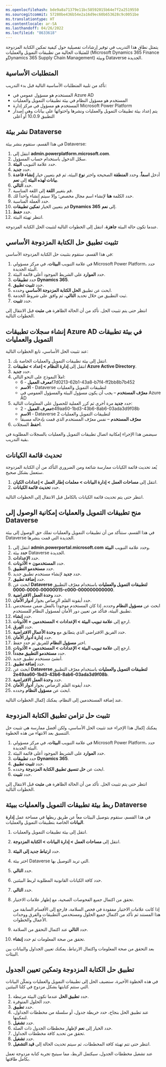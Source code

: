 ```yaml
---
ms.openlocfilehash: bde9a8a71379e11bc58592015b64e7f2a2519550
ms.sourcegitcommit: 57280be436b54e2a16d9ec60b653628c9c0051be
ms.translationtype: HT
ms.contentlocale: ar-SA
ms.lasthandoff: 04/26/2022
ms.locfileid: "8633618"
---
```

يتمثل نطاق هذا التدريب في توفير إرشادات تفصيلية حول كيفية تمكين الكتابة المزدوجة للمثيلات الحالية من تطبيقات التمويل والعمليات (Microsoft Dynamics 365 Finance وDynamics 365 Supply Chain Management) وبيئة Dataverse الجديدة.

## <a name="prerequisites"></a>المتطلبات الأساسية

تأكد من تلبية المتطلبات الأساسية التالية قبل بدء التدريب:
- المستخدم هو مسؤول عمومي في Azure AD
- المستخدم هو مسؤول النظام في بيئة تطبيقات التمويل والعمليات
- المستخدم هو مسؤول في مركز إدارة Microsoft Power Platform
- يتم إعداد بيئة تطبيقات التمويل والعمليات ونشرها واحتوائها على بيانات وهي إصدار التطبيق 10.0.9 أو أعلى  

## <a name="deploy-a-dataverse-environment"></a>نشر بيئة Dataverse

في هذا القسم، ستقوم بنشر بيئة Dataverse:

1.  انتقل إلى **admin.powerplatform.microsoft.com**. 
2.  سجّل الدخول باستخدام حساب المسؤول.
3.  حدد علامة التبويب **البيئة**.
4.  حدد **جديد**.
5.  أدخل **اسماً**، وحدد **المنطقة** الصحيحة واختر **نوع** البيئة، ثم قم بتعيين خيار **إنشاء قاعدة بيانات لهذه البيئة** إلى **نعم**.
6.  حدد **التالي**.
7.  قم بتغيير **اللغة** إلى اللغة المناسبة.
8.  حدد الكلمة **هنا** لإنشاء اسم مجال مخصص؛ وإلا سيتم إنشاء واحداً لك.
9.  حدد العملة المناسبة.
10. قم بتعيين الخيار **تمكين تطبيقات Dynamics 365‬** إلى **نعم**.
11. حدد **حفظ**.
12. انتظر تهيئة البيئة.

عندما تكون حالة البيئة **جاهزة**، انتقل إلى الخطوات التالية لتثبيت الحل الكتابة المزدوجة.

## <a name="install-the-dual-write-core-solution-app"></a>تثبيت تطبيق حل الكتابة المزدوجة الأساسي

في هذا القسم، ستقوم بتثبيت حل الكتابة المزدوجة الأساسي:

1.  في علامة التبويب **البيئات**، في مركز مسؤولي Microsoft Power Platform، حدد البيئة الجديدة.
2.  حدد **الموارد** على الشريط الموجود أعلى قائمة البيئة.
3.  حدد **تطبيقات Dynamics 365**.
4.  حدد **تثبيت تطبيق**.
5.  ابحث عن تطبيق **الحل الكتابة المزدوجة الأساسي** وحدده.
6.  ثبت التطبيق من خلال تحديد **التالي**، ثم وافق على شروط الخدمة.
7.  حدد **تثبيت**.

انتظر حتى يتم تثبيت الحل. تأكد من أن الحالة الظاهرة هي **مثبت** قبل الانتقال إلى الخطوات التالية.

## <a name="create-azure-ad-application-records-in-a-finance-and-operations-apps-environment"></a>إنشاء سجلات تطبيقات Azure AD في بيئة تطبيقات التمويل والعمليات

عند تثبيت الحل الأساسي، تابع الخطوات التالية: 

1.  انتقل إلى بيئة تطبيقات التمويل والعمليات الخاصة بك.
2.  انتقل إلى **إدارة النظام > إعداد > تطبيقات Azure Active Directory**.
3.  حدد **جديد**.
4.  املأ النموذج على النحو التالي:
    - **معرف العميل** - 6f7d0213-62b1-43a8-b7f4-ff2bb8b7b452
    - **الاسم** - Dataverse لتطبيقات التمويل والعمليات
    - **معرّف المستخدم** – يجب أن يكون مسؤول البيئة والمسؤول العمومي في Azure AD
5.  حدد **جديد** مرة أخرى ثم كرر العملية للحصول على المعلومات التالية:
    - **معرف العميل** - 2e49aa60-1bd3-43b6-8ab6-03ada3d9f08b
    - **الاسم** - Dataverse لتطبيقات التمويل والعمليات 2
    - **معرّف المستخدم** – نفس معرّف المستخدم الذي قمت بإدخاله مسبقاً
6.  **احفظ** السجلات.

سيضمن هذا الإجراء إمكانية اتصال تطبيقات التمويل والعمليات بالسجلات المطلوبة في بقية التدريب.

## <a name="refresh-the-entity-list"></a>تحديث قائمة الكيانات

يُعد تحديث قائمة الكيانات ممارسة شائعة ومن الضروري التأكد من أن الكتابة المزدوجة ستعمل بشكل صحيح.

1.  انتقل إلى **مساحات العمل > إدارة البيانات > معلمات إطار العمل > إعدادات الكيان**.
2.  حدد **تحديث قائمة الكيانات**.

انتظر حتى يتم تحديث قائمة الكيانات بالكامل قبل الانتقال إلى الخطوات التالية.

## <a name="grant-finance-and-operations-apps-access-to-dataverse"></a>منح تطبيقات التمويل والعمليات إمكانية الوصول إلى Dataverse 

في هذا القسم، ستتأكد من أن تطبيقات التمويل والعمليات تملك حق الوصول إلى بيئة Dataverse الجديدة التي قمت بنشرها. 

1.  انتقل إلى **admin.powerportal.microsoft.com** وحدد علامة التبويب **البيئة**.
2.  **حدد** بيئة Dataverse الجديدة.
3.  حدد **الإعدادات**.
4.  حدد **المستخدمون + الأذونات**.
5.  حدد **مستخدمو التطبيق**.
6.  حدد **جديد** لإنشاء مستخدم تطبيق جديد.
7.  حدد **إضافة تطبيق**.
8.  ابحث عن **Dataverse لتطبيقات التمويل والعمليات** باستخدام معرّف التطبيق **00000015-0000-0000-c000-000000000000**.
9.  حدد **وحدة العمل الافتراضية**.
10. حدد أيقونة القلم الرصاص بجوار **أدوار الأمان**.
11. ابحث عن **مسؤول النظام** وحدده. إذا كان المستخدم موجوداً بالفعل ضمن مستخدمي تطبيق البيئة، فتأكد من تعيين دور الأمان لمسؤول النظام للمستخدم.
12. حدد **إنشاء**.
13.  ارجع إلى **علامة تبويب البيئة > الإعدادات > المستخدمين + الأذونات**.
14. حدد **الفِرق**.
15. حدد الفريق الافتراضي الذي يتطابق مع **وحدة الأعمال الافتراضية**.
16. حدد **إدارة أدوار الأمان**.
17. اختر **مسؤول النظام** للفريق ثم حدد حفظ.
18. ارجع إلى **علامة تبويب البيئة > الإعدادات > المستخدمين + الأذونات**.
19. حدد **مستخدمو التطبيق مجدداً**.
20. أنشئ مستخدم تطبيق جديد.
21. حدد **إضافة تطبيق**.
22. ابحث عن **Dataverse لتطبيقات التمويل والعمليات** باستخدام معرّف التطبيق **2e49aa60-1bd3-43b6-8ab6-03ada3d9f08b**.
23. حدد **وحدة العمل الافتراضية**.
24. حدد أيقونة القلم الرصاص بجوار **أدوار الأمان**.
25. ابحث عن **مسؤول النظام** وحدده.

عند إضافة المستخدمين إلى النظام، يمكنك إكمال الخطوات التالية. 

## <a name="install-the-dual-write-application-orchestration-solution"></a>تثبيت حل تزامن تطبيق الكتابة المزدوجة

يمكنك إكمال هذا الإجراء عند تثبيت الحل الأساسي، ولكن أفضل ممارسة هي تثبيت حل التنسيق بعد الانتهاء من هذه الخطوة. 

1.  في علامة التبويب **البيئات**، في مركز مسؤولي Microsoft Power Platform، حدد البيئة الجديدة.
2.  حدد **الموارد** على الشريط الموجود أعلى قائمة البيئة.
3.  حدد **تطبيقات Dynamics 365**.
4.  حدد **تثبيت تطبيق**. 
5.  ابحث عن **حل تنسيق تطبيق الكتابة المزدوجة** وحدده.
6.  حدد **تثبيت**.

انتظر حتى يتم تثبيت الحل. تأكد من أن الحالة الظاهرة هي **مثبت** قبل الانتقال إلى الخطوات التالية.

## <a name="link-the-finance-and-operations-apps-environment-and-the-dataverse-environment"></a>ربط بيئة تطبيقات التمويل والعمليات ببيئة Dataverse

في هذا القسم، ستقوم بتوصيل البيئات معاً عن طريق ربطها في مساحة عمل **إدارة البيانات** الخاصة بتطبيقات التمويل والعمليات. 

1.  انتقل إلى بيئة تطبيقات التمويل والعمليات. 
2.  انتقل إلى **مساحات العمل > إدارة البيانات > الكتابة المزدوجة**.
3.  حدد **ارتباط جديد إلى البيئة**.
4.  اختر بيئة Dataverse التي تريد التوصيل بها.
5.  حدد **التالي**.
6.  حدد كافة الكيانات القانونية المطلوبة لربط البيئتين.
7.  حدد **التالي**.
8.  تحقق من اكتمال جميع الفحوصات الصحية، مع إظهار علامات الاختيار. 

    إذا كانت علامات الاختيار مفقودة في فحص السلامة، فارجع إلى الأقسام السابقة من هذا المستند ثم تأكد من اكتمال جميع الحلول ومستخدمي التطبيقات والفرق ووحدات الأعمال والخطوات.

9.  حدد **التالي** عند اكتمال التحقق من السلامة.
10. تحقق من صحة المعلومات ثم حدد **إنشاء**.

بعد التحقق من صحة المعلومات واكتمال الارتباط، يمكنك تعيين الجداول والبيانات بين البيئات. 

## <a name="apply-the-dual-write-solution-and-enable-table-mapping"></a>تطبيق حل الكتابة المزدوجة وتمكين تعيين الجدول
في هذه الخطوة الأخيرة، ستضيف الحل إلى تطبيقات التمويل والعمليات وتمكّن البيانات التي ستتم كتابتها بشكل مزدوج في كلتا البيئتين.

1.  حدد **تطبيق الحل** عندما تكون البيئة مرتبطة.
2.  حدد الحلول المتوفرة.
3.  حدد **تطبيق**.
4.  عند تطبيق الحل بنجاح، حدد خريطة جدول، أو سلسلة من مخططات الجداول، لتمكينها.
5.  حدد **تشغيل**.
6.  حدد الخيار إلى **نعم** لإظهار مخططات الجدول ذات الصلة.
7.  تحقق من تحديد كافة مخططات الجداول.
8.  حدد **تشغيل**.
9.  انتظر حتى تتم تهيئة كافة المخططات، ثم سيتم تحديث الحالة إلى **قيد التشغيل**.

عند تشغيل مخططات الجدول، سيكتمل الربط، مما سيتيح تجربة كتابة مزدوجة تعمل بكامل طاقتها. 